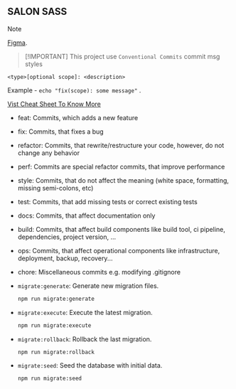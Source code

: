 ## SALON SASS

> [!NOTE]
> [Figma](https://www.figma.com/files/team/952775637315740610/project/250814822?fuid=926951937132210398).
>


>  [!IMPORTANT]
> This project use `Conventional Commits` commit msg styles

 ```
 <type>[optional scope]: <description>
```
 Example - `echo "fix(scope): some message"` .
 
[Vist Cheat Sheet To Know More](https://kapeli.com/cheat_sheets/Conventional_Commits.docset/Contents/Resources/Documents/index)

- feat: Commits, which adds a new feature
- fix: Commits, that fixes a bug
- refactor: Commits, that rewrite/restructure your code, however, do not change any behavior
- perf: Commits are special refactor commits, that improve performance
- style: Commits, that do not affect the meaning (white space, formatting, missing semi-colons, etc)
- test: Commits, that add missing tests or correct existing tests
- docs: Commits, that affect documentation only
- build: Commits, that affect build components like build tool, ci pipeline, dependencies, project version, ...
- ops: Commits, that affect operational components like infrastructure, deployment, backup, recovery...
- chore: Miscellaneous commits e.g. modifying .gitignore


- `migrate:generate`: Generate new migration files.
  ```bash
  npm run migrate:generate
  ```

- `migrate:execute`: Execute the latest migration.
  ```bash
  npm run migrate:execute
  ```

- `migrate:rollback`: Rollback the last migration.
  ```bash
  npm run migrate:rollback
  ```

- `migrate:seed`: Seed the database with initial data.
  ```bash
  npm run migrate:seed
  ```